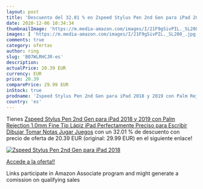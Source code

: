 ```yaml
---
layout: post
title: 'Descuento del 32.01 % en Zspeed Stylus Pen 2nd Gen para iPad 2018'
date: 2020-12-06 10:34:34
thumbnailImage: 'https://m.media-amazon.com/images/I/21F9gSivPIL._SL200_.jpg'
images: [ 'https://m.media-amazon.com/images/I/21F9gSivPIL._SL200_.jpg' ]
comments: true
category: ofertas
author: ring
slug: 'B07WLRHCJR-es'
description:
actualPrice: 20.39 EUR
currency: EUR
price: 20.39
comparePrice: 29.99 EUR
inStock: true
prodname: 'Zspeed Stylus Pen 2nd Gen para iPad 2018 y 2019 con Palm Rejection 1.0mm Fine Tip Lápiz iPad Perfectamente Preciso para Escribir  Dibujar  Tomar Notas  Jugar Juegos'
country: 'es'
---
```


Tienes [Zspeed Stylus Pen 2nd Gen para iPad 2018 y 2019 con Palm Rejection 1.0mm Fine Tip Lápiz iPad Perfectamente Preciso para Escribir  Dibujar  Tomar Notas  Jugar Juegos](https://www.amazon.es/dp/B07WLRHCJR/?tag=tolees-21) con un 32.01 % de descuento con precio de oferta de 20.39 EUR (original: 29.99 EUR) en el siguiente enlace!

[![Zspeed Stylus Pen 2nd Gen para iPad 2018](https://m.media-amazon.com/images/I/21F9gSivPIL._SL200_.jpg)](https://www.amazon.es/dp/B07WLRHCJR/?tag=tolees-21)

[Accede a la oferta!!](https://www.amazon.es/dp/B07WLRHCJR/?tag=tolees-21)

Links participate in Amazon Associate program and might generate a comission on qualifying sales


